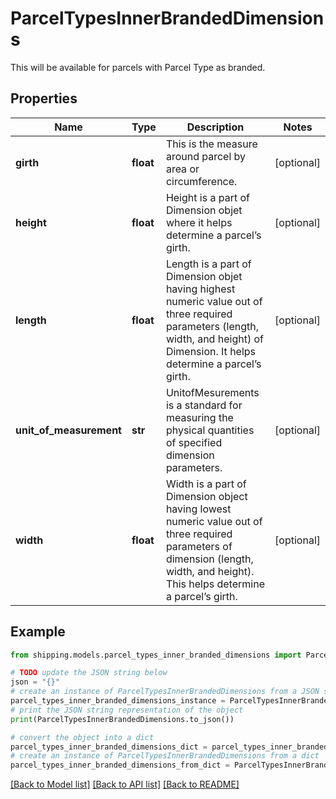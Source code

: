# ParcelTypesInnerBrandedDimensions

This will be available for parcels with Parcel Type as branded.

## Properties

Name | Type | Description | Notes
------------ | ------------- | ------------- | -------------
**girth** | **float** | This is the measure around parcel by area or circumference. | [optional] 
**height** | **float** | Height is a part of Dimension objet where it helps determine a parcel’s girth. | [optional] 
**length** | **float** | Length is a part of Dimension objet having highest numeric value out of three required parameters (length, width, and height) of Dimension. It helps determine a parcel’s girth. | [optional] 
**unit_of_measurement** | **str** | UnitofMesurements is a standard for measuring the physical quantities of specified dimension parameters. | [optional] 
**width** | **float** | Width is a part of Dimension object having lowest numeric value out of three required parameters of dimension (length, width, and height). This helps determine a parcel’s girth. | [optional] 

## Example

```python
from shipping.models.parcel_types_inner_branded_dimensions import ParcelTypesInnerBrandedDimensions

# TODO update the JSON string below
json = "{}"
# create an instance of ParcelTypesInnerBrandedDimensions from a JSON string
parcel_types_inner_branded_dimensions_instance = ParcelTypesInnerBrandedDimensions.from_json(json)
# print the JSON string representation of the object
print(ParcelTypesInnerBrandedDimensions.to_json())

# convert the object into a dict
parcel_types_inner_branded_dimensions_dict = parcel_types_inner_branded_dimensions_instance.to_dict()
# create an instance of ParcelTypesInnerBrandedDimensions from a dict
parcel_types_inner_branded_dimensions_from_dict = ParcelTypesInnerBrandedDimensions.from_dict(parcel_types_inner_branded_dimensions_dict)
```
[[Back to Model list]](../README.md#documentation-for-models) [[Back to API list]](../README.md#documentation-for-api-endpoints) [[Back to README]](../README.md)


